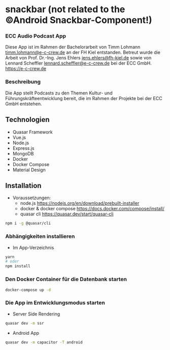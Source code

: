 # snackbar (not related to the ©Android Snackbar-Component!)

### ECC Audio Podcast App

Diese App ist im Rahmen der Bachelorarbeit von Timm Lohmann <timm.lohmann@e-c-crew.de> an der FH Kiel entstanden.
Betreut wurde die Arbeit von Prof. Dr.-Ing. Jens Ehlers <jens.ehlers@fh-kiel.de>
sowie von Lennard Scheffler <lennard.scheffler@e-c-crew.de> bei der ECC GmbH. <https://e-c-crew.de>

### Beschreibung

Die App stellt Podcasts zu den Themen Kultur- und Führungskräfteentwicklung bereit, die im Rahmen der Projekte bei der ECC GmbH entstehen.

## Technologien

- Quasar Framework
- Vue.js
- Node.js
- Express.js
- MongoDB
- Docker
- Docker Compose
- Material Design


## Installation
- Voraussetzungen:
  - node.js <https://nodejs.org/en/download/prebuilt-installer>
  - docker & docker compose <https://docs.docker.com/compose/install/>
  - quasar cli <https://quasar.dev/start/quasar-cli>
```bash
npm i -g @quasar/cli
```

### Abhängigkeiten installieren
- Im App-Verzeichnis
```bash
yarn
# oder
npm install
```

### Den Docker Container für die Datenbank starten
```bash
docker-compose up -d
```

### Die App im Entwicklungsmodus starten
- Server Side Rendering
```bash
quasar dev -m ssr
```
- Android App
```bash
quasar dev -m capacitor -T android
``` 
